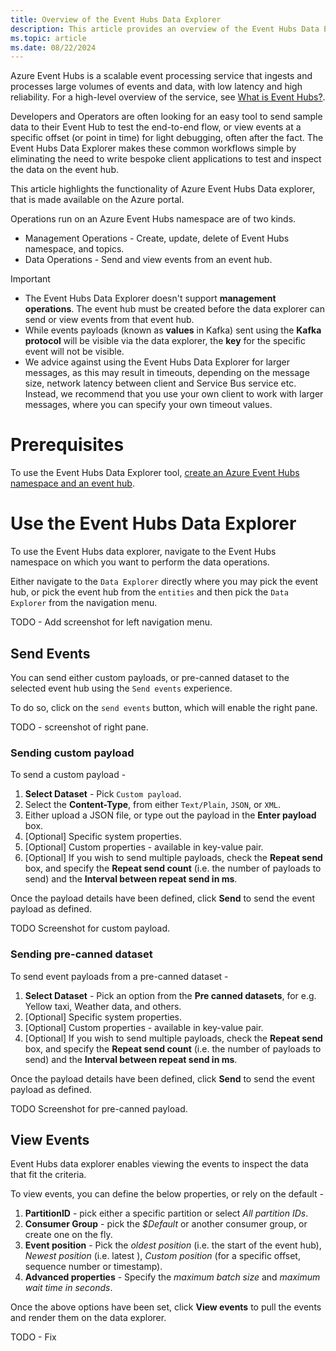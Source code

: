 ```yaml
---
title: Overview of the Event Hubs Data Explorer
description: This article provides an overview of the Event Hubs Data Explorer, which provides an easy way to send data to and receive data from Azure Event Hubs.
ms.topic: article
ms.date: 08/22/2024
---
```


Azure Event Hubs is a scalable event processing service that ingests and processes large volumes of events and data, with low latency and high reliability. For a high-level overview of the service, see [What is Event Hubs?](event-hubs-about.md).

Developers and Operators are often looking for an easy tool to send sample data to their Event Hub to test the end-to-end flow, or view events at a specific offset (or point in time) for light debugging, often after the fact. The Event Hubs Data Explorer makes these common workflows simple by eliminating the need to write bespoke client applications to test and inspect the data on the event hub. 

This article highlights the functionality of Azure Event Hubs Data explorer, that is made available on the Azure portal.

Operations run on an Azure Event Hubs namespace are of two kinds.

  * Management Operations - Create, update, delete of Event Hubs namespace, and topics.
  * Data Operations - Send and view events from an event hub.

> [!IMPORTANT]
>  * The Event Hubs Data Explorer doesn't support **management operations**. The event hub must be created before the data explorer can send or view events from that event hub.
>  * While events payloads (known as **values** in Kafka) sent using the **Kafka protocol** will be visible via the data explorer, the **key** for the specific event will not be visible.
>  * We advice against using the Event Hubs Data Explorer for larger messages, as this may result in timeouts, depending on the message size, network latency between client and Service Bus service etc. Instead, we recommend that you use your own client to work with larger messages, where you can specify your own timeout values.
>

# Prerequisites

To use the Event Hubs Data Explorer tool, [create an Azure Event Hubs namespace and an event hub](event-hubs-create.md).

# Use the Event Hubs Data Explorer

To use the Event Hubs data explorer, navigate to the Event Hubs namespace on which you want to perform the data operations.

Either navigate to the `Data Explorer` directly where you may pick the event hub, or pick the event hub from the `entities` and then pick the `Data Explorer` from the navigation menu.

TODO - Add screenshot for left navigation menu.

## Send Events

You can send either custom payloads, or pre-canned dataset to the selected event hub using the `Send events` experience.

To do so, click on the `send events` button, which will enable the right pane.

TODO - screenshot of right pane.

### Sending custom payload

To send a custom payload - 
1. **Select Dataset** - Pick `Custom payload`.
2. Select the **Content-Type**, from either `Text/Plain`, `JSON`, or `XML`.
3. Either upload a JSON file, or type out the payload in the **Enter payload** box.
4. [Optional] Specific system properties.
5. [Optional] Custom properties - available in key-value pair.
6. [Optional] If you wish to send multiple payloads, check the **Repeat send** box, and specify the **Repeat send count** (i.e. the number of payloads to send) and the **Interval between repeat send in ms**.

Once the payload details have been defined, click **Send** to send the event payload as defined.

TODO Screenshot for custom payload.

### Sending pre-canned dataset

To send event payloads from a pre-canned dataset -
1. **Select Dataset** - Pick an option from the **Pre canned datasets**, for e.g. Yellow taxi, Weather data, and others.
2. [Optional] Specific system properties.
3. [Optional] Custom properties - available in key-value pair.
4. [Optional] If you wish to send multiple payloads, check the **Repeat send** box, and specify the **Repeat send count** (i.e. the number of payloads to send) and the **Interval between repeat send in ms**.

Once the payload details have been defined, click **Send** to send the event payload as defined.

TODO Screenshot for pre-canned payload.

## View Events

Event Hubs data explorer enables viewing the events to inspect the data that fit the criteria.

To view events, you can define the below properties, or rely on the default -

1. **PartitionID** - pick either a specific partition or select *All partition IDs*.
2. **Consumer Group** - pick the *$Default* or another consumer group, or create one on the fly.
3. **Event position** - Pick the *oldest position* (i.e. the start of the event hub), *Newest position* (i.e. latest ), *Custom position* (for a specific offset, sequence number or timestamp).
4. **Advanced properties** - Specify the *maximum batch size* and *maximum wait time in seconds*.

Once the above options have been set, click **View events** to pull the events and render them on the data explorer.

TODO - Fix 